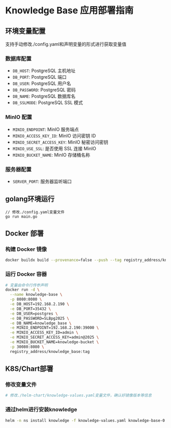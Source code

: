 # Knowledge Base 应用部署指南

## 环境变量配置

支持手动修改./config.yaml和声明变量的形式进行获取变量值

### 数据库配置

- `DB_HOST`: PostgreSQL 主机地址
- `DB_PORT`: PostgreSQL 端口
- `DB_USER`: PostgreSQL 用户名
- `DB_PASSWORD`: PostgreSQL 密码
- `DB_NAME`: PostgreSQL 数据库名
- `DB_SSLMODE`: PostgreSQL SSL 模式

### MinIO 配置

- `MINIO_ENDPOINT`: MinIO 服务端点
- `MINIO_ACCESS_KEY_ID`: MinIO 访问密钥 ID
- `MINIO_SECRET_ACCESS_KEY`: MinIO 秘密访问密钥
- `MINIO_USE_SSL`: 是否使用 SSL 连接 MinIO
- `MINIO_BUCKET_NAME`: MinIO 存储桶名称

### 服务器配置

- `SERVER_PORT`: 服务器监听端口

## golang环境运行

```golang
// 修改./config.yaml变量文件
go run main.go
```

## Docker 部署

### 构建 Docker 镜像

```bash
docker buildx build --provenance=false --push --tag registry_address/knowledge_base:tag --platform linux/amd64,linux/arm64 .
```

### 运行 Docker 容器

```bash
# 变量由命令行传参声明
docker run -d \
  --name knowledge-base \
  -p 8080:8080 \
  -e DB_HOST=192.168.2.190 \
  -e DB_PORT=35432 \
  -e DB_USER=postgres \
  -e DB_PASSWORD=SLBpg2025 \
  -e DB_NAME=knowledge_base \
  -e MINIO_ENDPOINT=192.168.2.190:39000 \
  -e MINIO_ACCESS_KEY_ID=admin \
  -e MINIO_SECRET_ACCESS_KEY=admin@2025 \
  -e MINIO_BUCKET_NAME=knowledge-bucket \
  -p 30080:8080 \
  registry_address/knowledge_base:tag
```

## K8S/Chart部署

### 修改变量文件

```yaml
# 修改./helm-chart/knowledge-values.yaml变量文件，确认好镜像版本等信息
```

### 通过helm进行安装knowledge

```bash
helm -n ns install knowledge -f knowledge-values.yaml knowledge-base-0.1.4.tgz
```